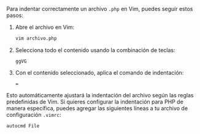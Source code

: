 Para indentar correctamente un archivo `.php` en Vim, puedes seguir estos pasos:

1. Abre el archivo en Vim:
   ```bash
   vim archivo.php
   ```

2. Selecciona todo el contenido usando la combinación de teclas:
   ```
   ggVG
   ```

3. Con el contenido seleccionado, aplica el comando de indentación:
   ```
   =
   ```

Esto automáticamente ajustará la indentación del archivo según las reglas predefinidas de Vim. Si quieres configurar la indentación para PHP de manera específica, puedes agregar las siguientes líneas a tu archivo de configuración `.vimrc`:

```vim
autocmd File
```
